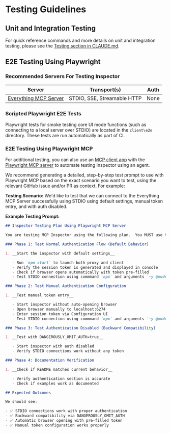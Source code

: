 # Testing Guidelines

## Unit and Integration Testing

For quick reference commands and more details on unit and integration testing, please see the [Testing section in CLAUDE.md](CLAUDE.md#testing).

## E2E Testing Using Playwright

### Recommended Servers For Testing Inspector

| Server | Transport(s) | Auth |
|--------|-------------|------|
| [Everything MCP Server](https://github.com/modelcontextprotocol/servers/tree/main/src/everything) | STDIO, SSE, Streamable HTTP | None |

### Scripted Playwright E2E Tests

Playwright tests for smoke testing core UI mode functions (such as connecting to a local server over STDIO) are located in the `client\e2e` directory.  These tests are run automatically as part of CI.

### E2E Testing Using Playwright MCP

For additional testing, you can also use an [MCP client app](https://modelcontextprotocol.io/clients) with the [Playwright MCP server](https://github.com/microsoft/playwright-mcp) to automate testing Inspector using an agent.

We recommend generating a detailed, step-by-step test prompt to use with Playwright MCP based on the exact scenario you want to test, using the relevant GitHub issue and/or PR as context.  For example:

**Testing Scenario:** We'd like to test that we can connect to the Everything MCP Server successfully using STDIO using default settings, manual token entry, and with auth disabled.

**Example Testing Prompt:**

```markdown
## Inspector Testing Plan Using Playwright MCP Server

You are testing MCP Inspector using the following plan.  You MUST use the Playwright MCP Server to follow the steps below.  If the Playwright MCP Server is unavailable or disconnected, you MUST stop testing and let the user know.

### Phase 1: Test Normal Authentication Flow (Default Behavior)

1. __Start the inspector with default settings__

   - Run `npm start` to launch both proxy and client
   - Verify the session token is generated and displayed in console
   - Check if browser opens automatically with token pre-filled
   - Test STDIO connection using commmand `npx` and arguments `-y @modelcontextprotocol/server-everything@latest`

### Phase 2: Test Manual Authentication Configuration

1. __Test manual token entry__

   - Start inspector without auto-opening browser
   - Open browser manually to localhost:6274
   - Enter session token via Configuration UI
   - Test STDIO connection using commmand `npx` and arguments `-y @modelcontextprotocol/server-everything@latest`

### Phase 3: Test Authentication Disabled (Backward Compatibility)

1. __Test with DANGEROUSLY_OMIT_AUTH=true__

   - Start inspector with auth disabled
   - Verify STDIO connections work without any token

### Phase 4: Documentation Verification

1. __Check if README matches current behavior__

   - Verify authentication section is accurate
   - Check if examples work as documented

## Expected Outcomes

We should see:

- ✅ STDIO connections work with proper authentication
- ✅ Backward compatibility via DANGEROUSLY_OMIT_AUTH
- ✅ Automatic browser opening with pre-filled token
- ✅ Manual token configuration works properly
```
